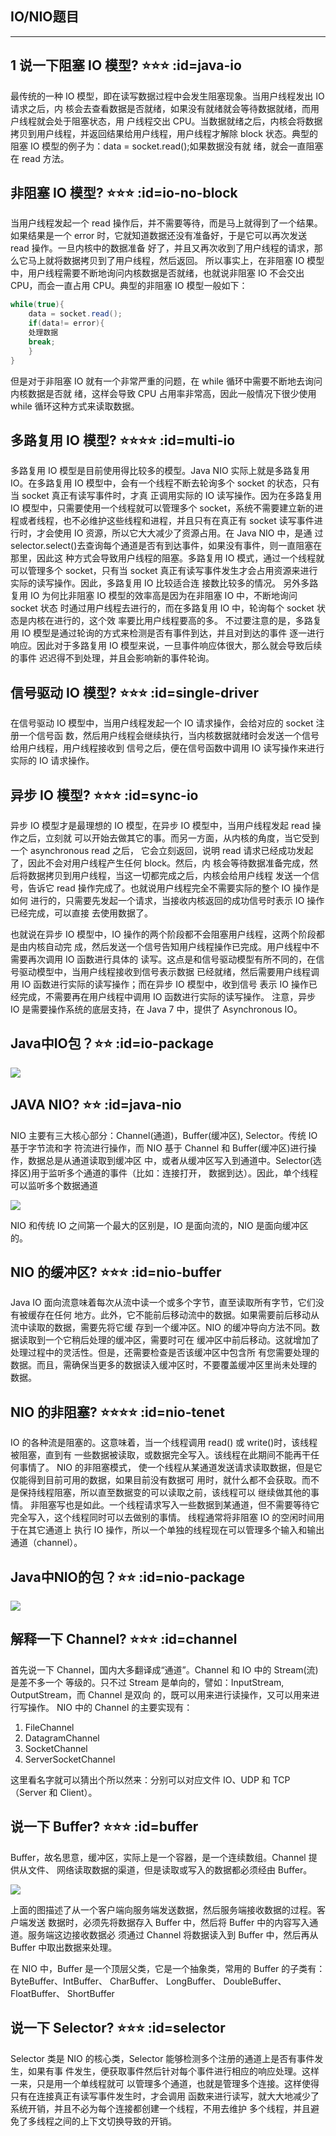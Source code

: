 ## IO/NIO题目
---
## 1 说一下阻塞 IO 模型? ⭐⭐⭐ :id=java-io
最传统的一种 IO 模型，即在读写数据过程中会发生阻塞现象。当用户线程发出 IO 请求之后，内
核会去查看数据是否就绪，如果没有就绪就会等待数据就绪，而用户线程就会处于阻塞状态，用
户线程交出 CPU。当数据就绪之后，内核会将数据拷贝到用户线程，并返回结果给用户线程，用户线程才解除 block 状态。典型的阻塞 IO 模型的例子为：data = socket.read();如果数据没有就
绪，就会一直阻塞在 read 方法。

## 非阻塞 IO 模型? ⭐⭐⭐ :id=io-no-block
当用户线程发起一个 read 操作后，并不需要等待，而是马上就得到了一个结果。如果结果是一个
error 时，它就知道数据还没有准备好，于是它可以再次发送 read 操作。一旦内核中的数据准备
好了，并且又再次收到了用户线程的请求，那么它马上就将数据拷贝到了用户线程，然后返回。
所以事实上，在非阻塞 IO 模型中，用户线程需要不断地询问内核数据是否就绪，也就说非阻塞 IO
不会交出 CPU，而会一直占用 CPU。典型的非阻塞 IO 模型一般如下：

```java
while(true){
    data = socket.read();
    if(data!= error){
    处理数据
    break;
    }
}
```
但是对于非阻塞 IO 就有一个非常严重的问题，在 while 循环中需要不断地去询问内核数据是否就
绪，这样会导致 CPU 占用率非常高，因此一般情况下很少使用 while 循环这种方式来读取数据。

## 多路复用 IO 模型? ⭐⭐⭐⭐ :id=multi-io
多路复用 IO 模型是目前使用得比较多的模型。Java NIO 实际上就是多路复用 IO。在多路复用 IO
模型中，会有一个线程不断去轮询多个 socket 的状态，只有当 socket 真正有读写事件时，才真
正调用实际的 IO 读写操作。因为在多路复用 IO 模型中，只需要使用一个线程就可以管理多个
socket，系统不需要建立新的进程或者线程，也不必维护这些线程和进程，并且只有在真正有
socket 读写事件进行时，才会使用 IO 资源，所以它大大减少了资源占用。在 Java NIO 中，是通
过 selector.select()去查询每个通道是否有到达事件，如果没有事件，则一直阻塞在那里，因此这
种方式会导致用户线程的阻塞。多路复用 IO 模式，通过一个线程就可以管理多个 socket，只有当
socket 真正有读写事件发生才会占用资源来进行实际的读写操作。因此，多路复用 IO 比较适合连
接数比较多的情况。
另外多路复用 IO 为何比非阻塞 IO 模型的效率高是因为在非阻塞 IO 中，不断地询问 socket 状态
时通过用户线程去进行的，而在多路复用 IO 中，轮询每个 socket 状态是内核在进行的，这个效
率要比用户线程要高的多。
不过要注意的是，多路复用 IO 模型是通过轮询的方式来检测是否有事件到达，并且对到达的事件
逐一进行响应。因此对于多路复用 IO 模型来说，一旦事件响应体很大，那么就会导致后续的事件
迟迟得不到处理，并且会影响新的事件轮询。

## 信号驱动 IO 模型? ⭐⭐⭐ :id=single-driver
在信号驱动 IO 模型中，当用户线程发起一个 IO 请求操作，会给对应的 socket 注册一个信号函
数，然后用户线程会继续执行，当内核数据就绪时会发送一个信号给用户线程，用户线程接收到
信号之后，便在信号函数中调用 IO 读写操作来进行实际的 IO 请求操作。

## 异步 IO 模型? ⭐⭐⭐ :id=sync-io
异步 IO 模型才是最理想的 IO 模型，在异步 IO 模型中，当用户线程发起 read 操作之后，立刻就
可以开始去做其它的事。而另一方面，从内核的角度，当它受到一个 asynchronous read 之后，
它会立刻返回，说明 read 请求已经成功发起了，因此不会对用户线程产生任何 block。然后，内
核会等待数据准备完成，然后将数据拷贝到用户线程，当这一切都完成之后，内核会给用户线程
发送一个信号，告诉它 read 操作完成了。也就说用户线程完全不需要实际的整个 IO 操作是如何
进行的，只需要先发起一个请求，当接收内核返回的成功信号时表示 IO 操作已经完成，可以直接
去使用数据了。

也就说在异步 IO 模型中，IO 操作的两个阶段都不会阻塞用户线程，这两个阶段都是由内核自动完
成，然后发送一个信号告知用户线程操作已完成。用户线程中不需要再次调用 IO 函数进行具体的
读写。这点是和信号驱动模型有所不同的，在信号驱动模型中，当用户线程接收到信号表示数据
已经就绪，然后需要用户线程调用 IO 函数进行实际的读写操作；而在异步 IO 模型中，收到信号
表示 IO 操作已经完成，不需要再在用户线程中调用 IO 函数进行实际的读写操作。
注意，异步 IO 是需要操作系统的底层支持，在 Java 7 中，提供了 Asynchronous IO。

## Java中IO包？⭐⭐ :id=io-package
![](../imgs/io_1.jpg)

## JAVA NIO? ⭐⭐ :id=java-nio
NIO 主要有三大核心部分：Channel(通道)，Buffer(缓冲区), Selector。传统 IO 基于字节流和字
符流进行操作，而 NIO 基于 Channel 和 Buffer(缓冲区)进行操作，数据总是从通道读取到缓冲区
中，或者从缓冲区写入到通道中。Selector(选择区)用于监听多个通道的事件（比如：连接打开，
数据到达）。因此，单个线程可以监听多个数据通道

![](../imgs/io_2.jpg)

NIO 和传统 IO 之间第一个最大的区别是，IO 是面向流的，NIO 是面向缓冲区的。

## NIO 的缓冲区? ⭐⭐⭐ :id=nio-buffer
Java IO 面向流意味着每次从流中读一个或多个字节，直至读取所有字节，它们没有被缓存在任何
地方。此外，它不能前后移动流中的数据。如果需要前后移动从流中读取的数据，需要先将它缓
存到一个缓冲区。NIO 的缓冲导向方法不同。数据读取到一个它稍后处理的缓冲区，需要时可在
缓冲区中前后移动。这就增加了处理过程中的灵活性。但是，还需要检查是否该缓冲区中包含所
有您需要处理的数据。而且，需确保当更多的数据读入缓冲区时，不要覆盖缓冲区里尚未处理的
数据。

## NIO 的非阻塞? ⭐⭐⭐⭐ :id=nio-tenet
IO 的各种流是阻塞的。这意味着，当一个线程调用 read() 或 write()时，该线程被阻塞，直到有
一些数据被读取，或数据完全写入。该线程在此期间不能再干任何事情了。 NIO 的非阻塞模式，
使一个线程从某通道发送请求读取数据，但是它仅能得到目前可用的数据，如果目前没有数据可
用时，就什么都不会获取。而不是保持线程阻塞，所以直至数据变的可以读取之前，该线程可以
继续做其他的事情。 非阻塞写也是如此。一个线程请求写入一些数据到某通道，但不需要等待它
完全写入，这个线程同时可以去做别的事情。 线程通常将非阻塞 IO 的空闲时间用于在其它通道上
执行 IO 操作，所以一个单独的线程现在可以管理多个输入和输出通道（channel）。

## Java中NIO的包？⭐⭐ :id=nio-package

![](../imgs/io_3.jpg)

## 解释一下 Channel? ⭐⭐⭐ :id=channel
首先说一下 Channel，国内大多翻译成“通道”。Channel 和 IO 中的 Stream(流)是差不多一个
等级的。只不过 Stream 是单向的，譬如：InputStream, OutputStream，而 Channel 是双向
的，既可以用来进行读操作，又可以用来进行写操作。
NIO 中的 Channel 的主要实现有：
1. FileChannel
2. DatagramChannel
3. SocketChannel
4. ServerSocketChannel

这里看名字就可以猜出个所以然来：分别可以对应文件 IO、UDP 和 TCP（Server 和 Client）。

## 说一下 Buffer? ⭐⭐⭐ :id=buffer
Buffer，故名思意，缓冲区，实际上是一个容器，是一个连续数组。Channel 提供从文件、
网络读取数据的渠道，但是读取或写入的数据都必须经由 Buffer。

![](../imgs/io_4.jpg)

上面的图描述了从一个客户端向服务端发送数据，然后服务端接收数据的过程。客户端发送
数据时，必须先将数据存入 Buffer 中，然后将 Buffer 中的内容写入通道。服务端这边接收数据必
须通过 Channel 将数据读入到 Buffer 中，然后再从 Buffer 中取出数据来处理。

在 NIO 中，Buffer 是一个顶层父类，它是一个抽象类，常用的 Buffer 的子类有：
ByteBuffer、IntBuffer、 CharBuffer、 LongBuffer、 DoubleBuffer、FloatBuffer、
ShortBuffer

## 说一下 Selector? ⭐⭐⭐ :id=selector
Selector 类是 NIO 的核心类，Selector 能够检测多个注册的通道上是否有事件发生，如果有事
件发生，便获取事件然后针对每个事件进行相应的响应处理。这样一来，只是用一个单线程就可
以管理多个通道，也就是管理多个连接。这样使得只有在连接真正有读写事件发生时，才会调用
函数来进行读写，就大大地减少了系统开销，并且不必为每个连接都创建一个线程，不用去维护
多个线程，并且避免了多线程之间的上下文切换导致的开销。